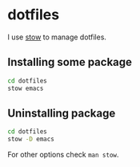 # dotfiles

I use [stow](https://www.gnu.org/software/stow) to manage dotfiles.

## Installing some package
```bash
cd dotfiles
stow emacs
```

## Uninstalling package

```bash
cd dotfiles
stow -D emacs
```


For other options check `man stow`.
